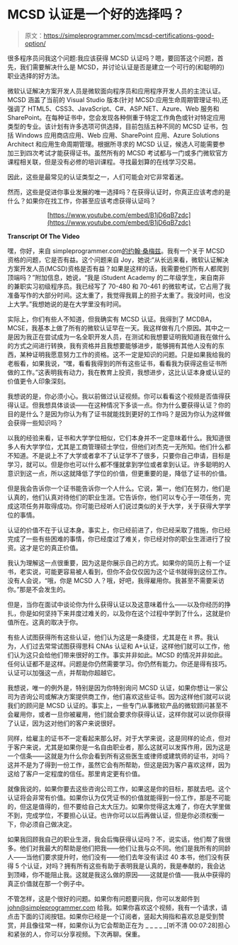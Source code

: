 # MCSD 认证是一个好的选择吗？

> 原文：<https://simpleprogrammer.com/mcsd-certifications-good-option/>

很多程序员问我这个问题:我应该获得 MCSD 认证吗？嗯，要回答这个问题，首先，我们需要解决什么是 MCSD，并讨论认证是否是建立一个可行的(和聪明的)职业选择的好方法。

微软认证解决方案开发人员是微软面向程序员和应用程序开发人员的主流认证。MCSD 涵盖了当前的 Visual Studio 版本(针对 MCSD:应用生命周期管理证书),还强调了 HTML5、CSS3、JavaScript、C#、ASP.NET、Azure、Web 服务和 SharePoint。在每种证书中，您会发现各种侧重于特定工作角色或针对特定应用类型的专业。该计划有许多选项可供选择，目前包括五种不同的 MCSD 证书，包括 Windows 应用商店应用、Web 应用、SharePoint 应用、Azure Solutions Architect 和应用生命周期管理。根据所寻求的 MCSD 认证，候选人可能需要参加三到四次考试才能获得证书。虽然所有的 MCSD 考试都与一门或多门微软官方课程相关联，但是没有必修的培训课程。寻找最划算的在线学习交易。

因此，这些是最常见的认证类型之一，人们可能会对它非常着迷。

然而，这些是促进你事业发展的唯一选择吗？在获得认证时，你真正应该考虑的是什么？如果你在找工作，你甚至应该考虑获得认证吗？

<center>

[https://www.youtube.com/embed/B1jD6qB7zdc](https://www.youtube.com/embed/B1jD6qB7zdc)

</center>

**Transcript Of The Video**

嘿，你好，来自 simpleprogrammer.com[的约翰·桑梅兹](https://simpleprogrammer.com)。我有一个关于 MCSD 资格的问题，它是否有益。这个问题来自 Joy，她说:“从长远来看，微软认证解决方案开发人员(MCSD)资格是否有益？如果是这样的话，我需要他们所有人都爬到顶端吗？”附加信息，她说，“我是 iStudent Academy 的二年级学生，来自南非的兼职实习初级程序员。我已经写了 70-480 和 70-461 的微软考试，它占用了我准备写作的大部分时间。这太重了，我觉得我肩上的担子太重了。我没时间，也没上大学。”我想她说的是在大学里没有时间。

实际上，你们有些人不知道，但我确实有 MCSD 认证。我得到了 MCDBA，MCSE，我基本上做了所有的微软认证早在一天。我这样做有几个原因。其中之一是因为我正在尝试成为一名全职开发人员，在测试和我想要证明我知道我在做什么的方式之间进行转换，我有资格并且我想要能够进步，能够拥有其他人没有的东西，某种证明我愿意努力工作的资格。这不一定是知识的问题。只是如果我给我的老板看，如果我说，“嘿，看看我得到的所有这些证书，看看我为获得这些证书所做的工作。”这表明我有动力，我在教育上投资，我想进步，这比认证本身或认证的价值更令人印象深刻。

我想说的是，你必须小心。我以前做过认证视频。你可以看看这个视频是否值得获得认证。但我想具体谈谈——在这种情况下多谈一点。你为什么要获得认证？你的目的是什么？是因为你认为有了证书就能找到更好的工作吗？是因为你认为这样做会获得一些知识吗？

以我的经验来看，证书和大学学位相似，它们本身并不一定意味着什么。我知道很多人有大学学位，尤其是工商管理硕士学位，但他们对杰克一无所知。他们什么都不知道。不是说上不了大学或者拿不了认证学不了很多，只要你自己申请，目标是学习，就可以。但是你也可以什么都不懂就拿到学位或者拿到认证。许多聪明的人意识到这一点，所以这就降低了学位的价值，但更重要的是，降低了证书的价值。

但是我会告诉你一个证书能告诉你一个人什么。它说，第一，他们在努力，他们是认真的，他们认真对待他们的职业生涯。它告诉你，他们可以专心于一项任务，完成这项任务并取得成功。你可能已经听人们说过类似的关于大学，关于获得大学学位的事情。

认证的价值不在于认证本身。事实上，你已经前进了，你已经采取了措施，你已经完成了一些有些困难的事情，你已经度过了难关，你已经对你的职业生涯进行了投资。这才是它的真正价值。

我认为理解这一点很重要，因为这是你展示自己的方式。如果你的简历上有一个证书，老实说，可能更容易被人看到，但你不会仅仅因为这个证书就得到这份工作。没有人会说，“哦，你是 MCSD 人？哦，好吧，我得雇用你。我甚至不需要采访你。”那是不会发生的。

但是，当你在面试中谈论你为什么获得认证以及这意味着什么——以及你经历的挣扎，你是如何坚持下来并度过难关的，以及你在这个过程中学到了什么，这就是价值所在。这真的取决于你。

有些人试图获得所有这些认证，他们认为这是一条捷径，尤其是在 it 界。我认为，人们过去常常试图获得思科 CNAs 认证和 A+认证，这样他们就可以工作，他们认为这只会给他们带来很好的工作。事实并非如此。MCSD 的情况并非如此。任何认证都不是这样。问题是你仍然需要学习。你仍然有能力。你还是得有技巧。认证可以加强这一点，并帮助你超越它。

我想说，唯一的例外是，特别是因为你特别询问 MCSD 认证，如果你想让一家公司为咨询公司或解决方案提供商工作，他们喜欢这些证书。因为这样他们就可以说我们的顾问是 MCSD 认证的。事实上，一些专门从事微软产品的微软顾问甚至不会雇用你，或者一旦你被雇用，他们就会要求你获得认证，这样你就可以说你获得了认证，因为这对他们的客户来说很好。

同样，给雇主的证书不一定看起来那么好。对于大学来说，这是同样的论点，但对于客户来说，尤其是如果你是一名自由职业者，那么这就可以发挥作用，因为这是一个信条——这就是为什么你会看到所有这些医生或律师或建筑师的证书，对吗？这并不是为了得到一份工作，虽然它会有所帮助，但这是因为客户喜欢这样，因为这给了客户一定程度的信任。那里肯定更有价值。

就像我说的，如果你要去这些咨询公司工作，如果这是你的目标，那就去吧。这个认证将会非常有价值。如果你认为仅凭证书的价值就能得到一份工作，那是不可能的，但这是值得的，但不要给自己太大压力。如果你觉得这太难了，你在大学里做不到，完成学位，不要担心认证。也许你可以以后再做认证，但是你必须权衡一下，你必须自己做决定。

如果我回顾我自己的职业生涯，我会后悔获得认证吗？不，说实话，他们帮了我很多。他们对我最大的帮助是他们把我——他们让我与众不同。他们是我所有的同龄人——当他们要求提升时，他们没有——他们去年没有读过 40 本书，他们没有获得 5 个认证，对吗？拥有所有这些有助于表明我是认真的，我是奉献的，我会达到顶峰，你不能阻止我。这就是我这么做的原因——这就是价值——我从中获得的真正价值就在那一个例子中。

不管怎样，这是个很好的问题。如果你有问题要问我，你可以发邮件到 john@simpleprogrammer.com 给我。如果你喜欢这个视频，我有一个请求，请点击下面的订阅按钮。如果你已经是一个订阅者，竖起大拇指和喜欢总是受到赞赏，并且像往常一样，如果你认为它会帮助正在为 _ _ _ _ _[听不清 00:07:28]担心和紧张的人，你可以分享视频。下次再聊。保重。